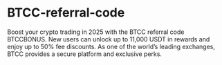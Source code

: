 # BTCC-referral-code
Boost your crypto trading in 2025 with the BTCC referral code BTCCBONUS. New users can unlock up to 11,000 USDT in rewards and enjoy up to 50% fee discounts. As one of the world’s leading exchanges, BTCC provides a secure platform and exclusive perks.
